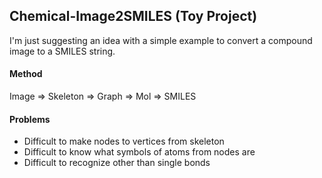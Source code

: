 ## Chemical-Image2SMILES (Toy Project)
I'm just suggesting an idea with a simple example to convert a compound image to a SMILES string.

#### Method
Image => Skeleton => Graph => Mol => SMILES

#### Problems
- Difficult to make nodes to vertices from skeleton
- Difficult to know what symbols of atoms from nodes are
- Difficult to recognize other than single bonds

